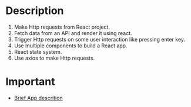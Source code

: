 # Description
1. Make Http requests from React project.
2. Fetch data from an API and render it using react.
3. Trigger Http requests on some user interaction like pressing enter key.
4. Use multiple components to build a React app.
5. React state system.
6. Use axios to make Http requests.

# Important
- [Brief App descrition](https://www.udemy.com/course/react-redux/learn/lecture/34694142#content)